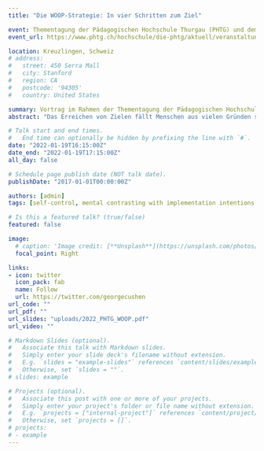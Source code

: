 ```yaml
---
title: "Die WOOP-Strategie: In vier Schritten zum Ziel"

event: Thementagung der Pädagogischen Hochschule Thurgau (PHTG) und dem Amt für Volksschule
event_url: https://www.phtg.ch/hochschule/die-phtg/aktuell/veranstaltungen/thementagung-phtgav-2022/

location: Kreuzlingen, Schweiz
# address:
#   street: 450 Serra Mall
#   city: Stanford
#   region: CA
#   postcode: '94305'
#   country: United States

summary: Vortrag im Rahmen der Thementagung der Pädagogischen Hochschule Thurgau (PHTG) und dem Amt für Volksschule 2022
abstract: "Das Erreichen von Zielen fällt Menschen aus vielen Gründen schwer. Wichtig sind daher effektive Strategien zur Unterstützung des Zielstrebens. Im Vortrag wir die Selbstregulationsstrategie WOOP vorgestellt, durch die das Erreichen von Zielen in vielen Lebensbereichen verbessert werden kann. Dabei wird sowohl auf die empirische Forschung zu WOOP eingegangen als auch der Ablauf von WOOP besprochen und eingeübt. Der Vortrag schließt damit den gemeinsam von Dr. Maik Bieleke und Dr. Wanja Wolff veranstalteten Workshop 'Das Geheimnis erfolgreichen Lernens: Im Zusammenspiel von Motivation & Wille?' ab."

# Talk start and end times.
#   End time can optionally be hidden by prefixing the line with `#`.
date: "2022-01-19T16:15:00Z"
date_end: "2022-01-19T17:15:00Z"
all_day: false

# Schedule page publish date (NOT talk date).
publishDate: "2017-01-01T00:00:00Z"

authors: [admin]
tags: [self-control, mental contrasting with implementation intentions (MCII), goals, if-then planning]

# Is this a featured talk? (true/false)
featured: false

image:
  # caption: 'Image credit: [**Unsplash**](https://unsplash.com/photos/bzdhc5b3Bxs)'
  focal_point: Right

links:
- icon: twitter
  icon_pack: fab
  name: Follow
  url: https://twitter.com/georgecushen
url_code: ""
url_pdf: ""
url_slides: "uploads/2022_PHTG_WOOP.pdf"
url_video: ""

# Markdown Slides (optional).
#   Associate this talk with Markdown slides.
#   Simply enter your slide deck's filename without extension.
#   E.g. `slides = "example-slides"` references `content/slides/example-slides.md`.
#   Otherwise, set `slides = ""`.
# slides: example

# Projects (optional).
#   Associate this post with one or more of your projects.
#   Simply enter your project's folder or file name without extension.
#   E.g. `projects = ["internal-project"]` references `content/project/deep-learning/index.md`.
#   Otherwise, set `projects = []`.
# projects:
# - example
---
```

